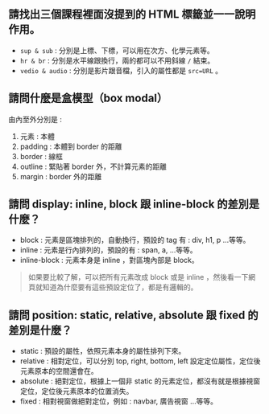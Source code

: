 ## 請找出三個課程裡面沒提到的 HTML 標籤並一一說明作用。
- `sup & sub` : 分別是上標、下標，可以用在次方、化學元素等。
- `hr & br` : 分別是水平線跟換行，兩的都可以不用斜線 `/` 結束。
- `vedio & audio` : 分別是影片跟音檔，引入的屬性都是 `src=URL` 。

## 請問什麼是盒模型（box modal）
由內至外分別是 : 
1. 元素 : 本體
2. padding : 本體到 border 的距離
3. border : 線框
4. outline : 緊貼著 border 外，不計算元素的距離
5. margin : border 外的距離

## 請問 display: inline, block 跟 inline-block 的差別是什麼？
- block : 元素是區塊排列的，自動換行，預設的 tag 有 :  div, h1, p ...等等。
- inline : 元素是行內排列的，預設的有 : span, a, ...等等。
- inline-block : 元素本身是 inline ，對區塊內部是 block。 

> 如果要比較了解，可以把所有元素改成 block 或是 inline ，然後看一下網頁就知道為什麼要有這些預設定位了，都是有邏輯的。

## 請問 position: static, relative, absolute 跟 fixed 的差別是什麼？
- static : 預設的屬性，依照元素本身的屬性排列下來。
- relative : 相對定位，可以分別 top, right, bottom, left 設定定位屬性，定位後元素原本的空間還會在。
- absolute : 絕對定位，根據上一個非 static 的元素定位，都沒有就是根據視窗定位，定位後元素原本的位置消失。
- fixed : 相對視窗做絕對定位，例如 : navbar, 廣告視窗 ...等等。
